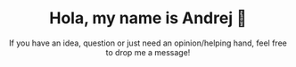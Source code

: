 <h1 align='center'> Hola, my name is Andrej 👋 </h1>
<p align='center'>If you have an idea, question or just need an opinion/helping hand, feel free to drop me a message! </a></p>
<!-- <h1 align='center'><i>Stay blessed! 🙏 </i></h1> -->

<!--
**AndrejZaf/AndrejZaf** is a ✨ _special_ ✨ repository because its `README.md` (this file) appears on your GitHub profile.

Here are some ideas to get you started:

- 🔭 I’m currently working on ...
- 🌱 I’m currently learning ...
- 👯 I’m looking to collaborate on ...
- 🤔 I’m looking for help with ...
- 💬 Ask me about ...
- 📫 How to reach me: ...
- 😄 Pronouns: ...
- ⚡ Fun fact: ...
-->
